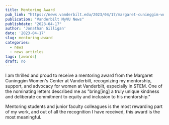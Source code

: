 ```yaml
---
title: Mentoring Award
pub_link: "https://news.vanderbilt.edu/2023/04/17/margaret-cuninggim-womens-center-presents-annual-awards-to-five-vanderbilt-community-members/"
publication: "Vanderbilt MyVU News"
publishdate: "2023-04-17"
author: 'Jonathan Gilligan'
date: '2023-04-17'
slug: mentoring-award
categories:
  - news
  - news articles
tags: [awards]
draft: no
---
```

I am thrilled and proud to receive a mentoring award from the 
Margaret Cuninggim Women's Center at Vanderbilt, recognizing my 
mentorship, support, and advocacy for women at Vanderbilt, especially in 
STEM.
One of the nominating letters described me as
"bring[ing] a truly unique kindness and deliberate commitment to equity and 
inclusion to his mentorship."

Mentoring students and junior faculty colleagues is the most rewarding part of
my work, and out of all the recognition I have received, this award is the
most meaningful.
